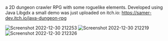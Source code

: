a 2D dungeon crawler RPG with some roguelike elements. Developed using Java Libgdx
a small demo was just uploaded on itch.io: https://samer-dev.itch.io/java-dungeon-rpg

![Screenshot 2022-12-30 212253](https://user-images.githubusercontent.com/51974586/211226248-8a7d57f3-0454-4738-a304-a6d5368b2c3e.png)
![Screenshot 2022-12-30 212219](https://user-images.githubusercontent.com/51974586/211226258-c972a005-8dd4-42e4-afac-b4382a7225bd.png)
![Screenshot 2022-12-30 212326](https://user-images.githubusercontent.com/51974586/211226262-ed622cbd-4a71-469e-8999-13f47b519691.png)
